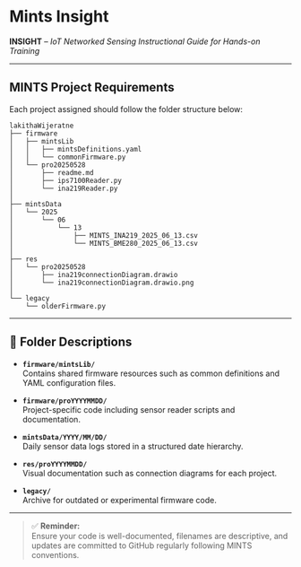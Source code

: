 
# Mints Insight  
**INSIGHT** – *IoT Networked Sensing Instructional Guide for Hands-on Training*

---

## MINTS Project Requirements

Each project assigned should follow the folder structure below:

```
lakithaWijeratne  
├── firmware  
│   ├── mintsLib  
│   │   ├── mintsDefinitions.yaml  
│   │   └── commonFirmware.py 
│   └── pro20250528  
│       ├── readme.md  
│       ├── ips7100Reader.py  
│       └── ina219Reader.py  
│  
├── mintsData  
│   └── 2025  
│       └── 06  
│           └── 13  
│               ├── MINTS_INA219_2025_06_13.csv  
│               └── MINTS_BME280_2025_06_13.csv  
│  
├── res  
│   └── pro20250528  
│       ├── ina219connectionDiagram.drawio  
│       └── ina219connectionDiagram.drawio.png  
│  
└── legacy  
    └── olderFirmware.py  
```

---

## 📝 Folder Descriptions

- **`firmware/mintsLib/`**  
  Contains shared firmware resources such as common definitions and YAML configuration files.

- **`firmware/proYYYYMMDD/`**  
  Project-specific code including sensor reader scripts and documentation.

- **`mintsData/YYYY/MM/DD/`**  
  Daily sensor data logs stored in a structured date hierarchy.

- **`res/proYYYYMMDD/`**  
  Visual documentation such as connection diagrams for each project.

- **`legacy/`**  
  Archive for outdated or experimental firmware code.

---

> ✅ **Reminder:**  
> Ensure your code is well-documented, filenames are descriptive, and updates are committed to GitHub regularly following MINTS conventions.
